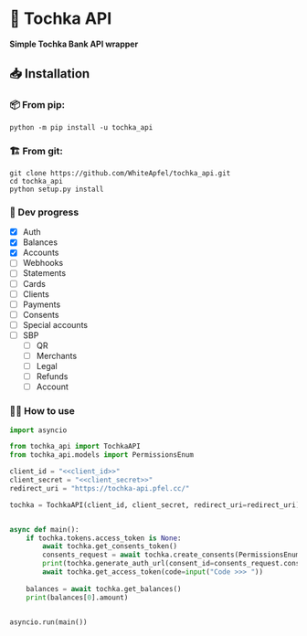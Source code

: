 # 🎉 Tochka API

**Simple Tochka Bank API wrapper**

## 📥 Installation

### 📦 From pip:

```shell
python -m pip install -u tochka_api
```

### 🏗 From git:

```shell
git clone https://github.com/WhiteApfel/tochka_api.git
cd tochka_api
python setup.py install
```

### 🚧 Dev progress

* [x] Auth
* [x] Balances
* [x] Accounts
* [ ] Webhooks
* [ ] Statements
* [ ] Cards
* [ ] Clients
* [ ] Payments
* [ ] Consents
* [ ] Special accounts
* [ ] SBP
  * [ ] QR
  * [ ] Merchants
  * [ ] Legal
  * [ ] Refunds
  * [ ] Account

### 🧑‍🏫 How to use

```python
import asyncio

from tochka_api import TochkaAPI
from tochka_api.models import PermissionsEnum

client_id = "<<client_id>>"
client_secret = "<<client_secret>>"
redirect_uri = "https://tochka-api.pfel.cc/"

tochka = TochkaAPI(client_id, client_secret, redirect_uri=redirect_uri)


async def main():
    if tochka.tokens.access_token is None:
        await tochka.get_consents_token()
        consents_request = await tochka.create_consents(PermissionsEnum.all())
        print(tochka.generate_auth_url(consent_id=consents_request.consent_id))
        await tochka.get_access_token(code=input("Code >>> "))
    
    balances = await tochka.get_balances()
    print(balances[0].amount)


asyncio.run(main())
```

